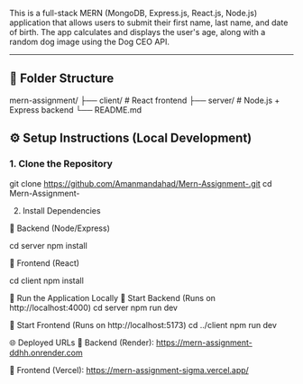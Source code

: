 This is a full-stack MERN (MongoDB, Express.js, React.js, Node.js) application that allows users to submit their first name, last name, and date of birth. The app calculates and displays the user's age, along with a random dog image using the Dog CEO API.

---

## 📁 Folder Structure

mern-assignment/
├── client/ # React frontend
├── server/ # Node.js + Express backend
└── README.md

## ⚙️ Setup Instructions (Local Development)

### 1. Clone the Repository

git clone https://github.com/Amanmandahad/Mern-Assignment-.git
cd Mern-Assignment-

2. Install Dependencies
   
🔹 Backend (Node/Express)

cd server
npm install

🔹 Frontend (React)

cd client
npm install


🚀 Run the Application Locally
🔹 Start Backend (Runs on http://localhost:4000)
cd server
npm run dev

🔹 Start Frontend (Runs on http://localhost:5173)
cd ../client
npm run dev

🌐 Deployed URLs
🔹 Backend (Render):
https://mern-assignment-ddhh.onrender.com

🔹 Frontend (Vercel):
https://mern-assignment-sigma.vercel.app/


